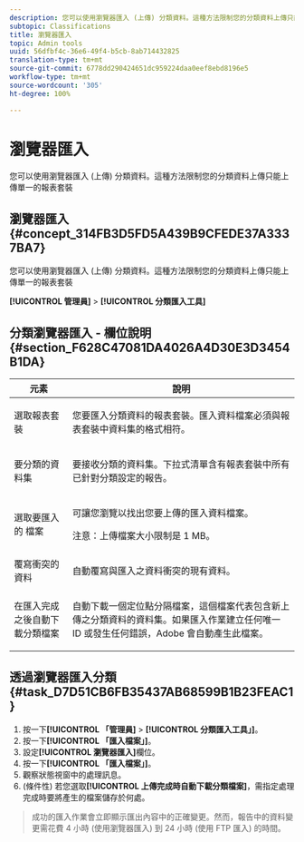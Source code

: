 ```yaml
---
description: 您可以使用瀏覽器匯入 (上傳) 分類資料。這種方法限制您的分類資料上傳只能上傳單一的報表套裝
subtopic: Classifications
title: 瀏覽器匯入
topic: Admin tools
uuid: 56dfbf4c-36e6-49f4-b5cb-8ab714432825
translation-type: tm+mt
source-git-commit: 6778dd290424651dc959224daa0eef8ebd8196e5
workflow-type: tm+mt
source-wordcount: '305'
ht-degree: 100%

---
```



# 瀏覽器匯入

您可以使用瀏覽器匯入 (上傳) 分類資料。這種方法限制您的分類資料上傳只能上傳單一的報表套裝

## 瀏覽器匯入 {#concept_314FB3D5FD5A439B9CFEDE37A3337BA7}

您可以使用瀏覽器匯入 (上傳) 分類資料。這種方法限制您的分類資料上傳只能上傳單一的報表套裝

**[!UICONTROL 管理員]** > **[!UICONTROL 分類匯入工具]**

## 分類瀏覽器匯入 - 欄位說明 {#section_F628C47081DA4026A4D30E3D3454B1DA}

<table id="table_7FC7E510E7E74C2D9E8F316C5C6B66DB"> 
 <thead> 
  <tr> 
   <th colname="col1" class="entry"> 元素 </th> 
   <th colname="col2" class="entry"> 說明 </th> 
  </tr> 
 </thead>
 <tbody> 
  <tr> 
   <td colname="col1"> 選取報表套裝 </td> 
   <td colname="col2"> <p>您要匯入分類資料的報表套裝。匯入資料檔案必須與報表套裝中資料集的格式相符。 </p> </td> 
  </tr> 
  <tr> 
   <td colname="col1"> 要分類的資料集 </td> 
   <td colname="col2"> <p>要接收分類的資料集。下拉式清單含有報表套裝中所有已針對分類設定的報告。 </p> </td> 
  </tr> 
  <tr> 
   <td colname="col1"> 選取要匯入的 檔案 </td> 
   <td colname="col2"> <p>可讓您瀏覽以找出您要上傳的匯入資料檔案。 </p> <p>注意：上傳檔案大小限制是 1 MB。 </p> </td> 
  </tr> 
  <tr> 
   <td colname="col1"> 覆寫衝突的資料 </td> 
   <td colname="col2"> <p>自動覆寫與匯入之資料衝突的現有資料。 </p> </td> 
  </tr> 
  <tr> 
   <td colname="col1"> 在匯入完成之後自動下載分類檔案 </td> 
   <td colname="col2"> <p>自動下載一個定位點分隔檔案，這個檔案代表包含新上傳之分類資料的資料集。如果匯入作業建立任何唯一 ID 或發生任何錯誤，Adobe 會自動產生此檔案。 </p> </td> 
  </tr> 
 </tbody> 
</table>

## 透過瀏覽器匯入分類 {#task_D7D51CB6FB35437AB68599B1B23FEAC1}

<!-- 

t_upload_a_saint_data_file_via_web_browser.xml

 -->

1. 按一下&#x200B;**[!UICONTROL 「管理員]** > **[!UICONTROL 分類匯入工具」]**。
1. 按一下&#x200B;**[!UICONTROL 「匯入檔案」]**。
1. 設定&#x200B;**[!UICONTROL 瀏覽器匯入]**&#x200B;欄位。
1. 按一下&#x200B;**[!UICONTROL 「匯入檔案」]**。
1. 觀察狀態視窗中的處理訊息。
1. (條件性) 若您選取&#x200B;**[!UICONTROL 上傳完成時自動下載分類檔案]**，需指定處理完成時要將產生的檔案儲存於何處。
>成功的匯入作業會立即顯示匯出內容中的正確變更。然而，報告中的資料變更需花費 4 小時 (使用瀏覽器匯入) 到 24 小時 (使用 FTP 匯入) 的時間。

